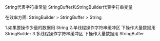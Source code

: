 String代表字符串常量
StringBuffer和StringBuilder代表字符串变量

在效率方面:
StringBuilder >  StringBuffer  >  String


1.如果要操作少量的数据用 String
2.单线程操作字符串缓冲区 下操作大量数据用 StringBuilder
3.多线程操作字符串缓冲区 下操作大量数据用 StringBuffer